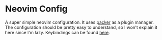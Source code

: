 # Neovim Config

A super simple neovim configuration. It uses [packer](https://github.com/wbthomason/packer.nvim) as a plugin manager. The configuration should be pretty easy to understand, so I won't explain it here since I'm lazy. Keybindings can be found [here](./lua/config/keymap.lua).

